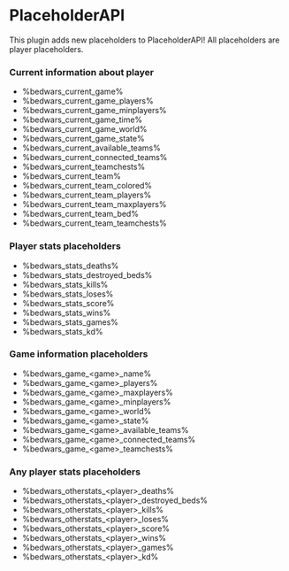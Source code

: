 # PlaceholderAPI
This plugin adds new placeholders to PlaceholderAPI! All placeholders are player placeholders.

### Current information about player
* %bedwars_current_game%
* %bedwars_current_game_players%
* %bedwars_current_game_minplayers%
* %bedwars_current_game_time%
* %bedwars_current_game_world%
* %bedwars_current_game_state%
* %bedwars_current_available_teams%
* %bedwars_current_connected_teams%
* %bedwars_current_teamchests%
* %bedwars_current_team%
* %bedwars_current_team_colored%
* %bedwars_current_team_players%
* %bedwars_current_team_maxplayers%
* %bedwars_current_team_bed%
* %bedwars_current_team_teamchests%

### Player stats placeholders
* %bedwars_stats_deaths%
* %bedwars_stats_destroyed_beds%
* %bedwars_stats_kills%
* %bedwars_stats_loses%
* %bedwars_stats_score%
* %bedwars_stats_wins%
* %bedwars_stats_games%
* %bedwars_stats_kd%

### Game information placeholders
* %bedwars_game_\<game>_name%
* %bedwars_game_\<game>_players%
* %bedwars_game_\<game>_maxplayers%
* %bedwars_game_\<game>_minplayers%
* %bedwars_game_\<game>_world%
* %bedwars_game_\<game>_state%
* %bedwars_game_\<game>_available_teams%
* %bedwars_game_\<game>_connected_teams%
* %bedwars_game_\<game>_teamchests%

### Any player stats placeholders
* %bedwars_otherstats_\<player>_deaths%
* %bedwars_otherstats_\<player>_destroyed_beds%
* %bedwars_otherstats_\<player>_kills%
* %bedwars_otherstats_\<player>_loses%
* %bedwars_otherstats_\<player>_score%
* %bedwars_otherstats_\<player>_wins%
* %bedwars_otherstats_\<player>_games%
* %bedwars_otherstats_\<player>_kd%
